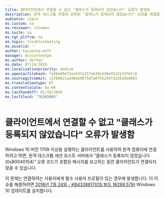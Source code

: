 ```yaml
---
title: 클라이언트에서 연결할 수 없고 "클래스가 등록되지 않았습니다" 오류가 발생함
description: 원격 데스크톱 연결과 관련된 "클래스가 등록되지 않았습니다" 오류를 해결합니다.
audience: itpro
ms.custom: na
ms.reviewer: rklemen
ms.suite: na
ms.tgt_pltfrm: na
ms.topic: troubleshooting
ms.assetid: ''
author: kaushika-msft
manager: dcscontentpm
ms.author: delhan
ms.date: 07/24/2019
ms.localizationpriority: medium
ms.openlocfilehash: 7a98e894f3eaf47e257ab39c640e93101fd76fc8
ms.sourcegitcommit: c5709021aa98abd075d7a8f912d4fd2263db8803
ms.translationtype: HT
ms.contentlocale: ko-KR
ms.lasthandoff: 01/18/2020
ms.locfileid: "76265905"
---
```

# <a name="clients-cant-connect-and-get-the-class-not-registered-error"></a>클라이언트에서 연결할 수 없고 "클래스가 등록되지 않았습니다" 오류가 발생함

Windows 10 버전 1709 이상을 실행하는 클라이언트를 사용하여 원격 컴퓨터에 연결하려고 하면, 원격 데스크톱 세션 호스트 서버에서 "클래스가 등록되지 않았습니다(0x80040154)" 오류 코드가 포함된 메시지를 보고하는 동안 클라이언트가 연결되지 않을 수 있습니다.

이 문제는 연결하려는 사용자에게 필수 사용자 프로필이 있는 경우에 발생합니다. 이 이슈를 해결하려면 [2018년 7월 24일 - KB4338817(OS 빌드 16299.579)](https://support.microsoft.com/help/4338817/windows-10-update-kb4338817) Windows 10 업데이트를 설치합니다.
